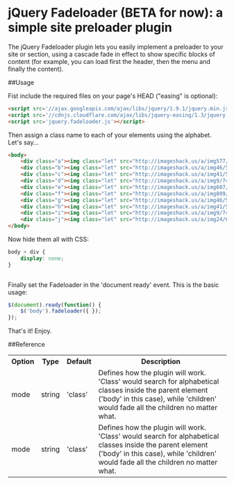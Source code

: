 # jQuery Fadeloader (BETA for now): a simple site preloader plugin

The jQuery Fadeloader plugin lets you easily implement a preloader to your site or section, using a 
cascade fade in effect to show specific blocks of content (for example, you can load first the header, 
then the menu and finally the content).

##Usage

Fist include the required files on your page's HEAD ("easing" is optional):
``` html
<script src='//ajax.googleapis.com/ajax/libs/jquery/1.9.1/jquery.min.js'></script>
<script src='//cdnjs.cloudflare.com/ajax/libs/jquery-easing/1.3/jquery.easing.min.js'></script>
<script src='jquery.fadeloader.js'></script>
```

Then assign a class name to each of your elements using the alphabet. Let's say...
``` html
<body>
	<div class="a"><img class="let" src="http://imageshack.us/a/img577/8746/80670611.jpg"></div>
	<div class="b"><img class="let" src="http://imageshack.us/a/img46/5216/37226104.jpg"></div>
	<div class="c"><img class="let" src="http://imageshack.us/a/img41/5663/51030348.jpg"></div>
	<div class="d"><img class="let" src="http://imageshack.us/a/img9/7412/73031581.jpg"></div>
	<div class="e"><img class="let" src="http://imageshack.us/a/img607/2171/14947433.jpg"></div>
	<div class="f"><img class="let" src="http://imageshack.us/a/img809/60/16218923.jpg"></div>
	<div class="g"><img class="let" src="http://imageshack.us/a/img46/5216/37226104.jpg"></div>
	<div class="h"><img class="let" src="http://imageshack.us/a/img41/5663/51030348.jpg"></div>
	<div class="i"><img class="let" src="http://imageshack.us/a/img9/7412/73031581.jpg"></div>
	<div class="j"><img class="let" src="http://imageshack.us/a/img24/6335/45762992.jpg"></div>
</body>
```

Now hide them all with CSS:
``` css
body > div {
	display: none;
}
	
```

Finally set the Fadeloader in the 'document ready' event. This is the basic usage:
``` javascript
$(document).ready(function() {
	$('body').fadeloader({ });
});
```
That's it! Enjoy.

##Reference

<table>

 <tr>
    <th>Option</th>
    <th>Type</th>
    <th>Default</th>
    <th>Description</th>
 </tr>
  
 <tr>
    <td>mode</td>
    <td>string</td>
    <td>'class'</td>
    <td>Defines how the plugin will work. 'Class' would search for alphabetical classes inside the parent element ('body' in this case), while 'children' would fade all the children no matter what.</td>
 </tr>
 
 <tr>
    <td>mode</td>
    <td>string</td>
    <td>'class'</td>
    <td>Defines how the plugin will work. 'Class' would search for alphabetical classes inside the parent element ('body' in this case), while 'children' would fade all the children no matter what.</td>
 </tr>
  
</table>
